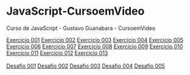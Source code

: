 # JavaScript-CursoemVideo
 Curso de JavaScript - Gustavo Guanabara - CursoemVideo

<a href="https://arielmlima.github.io/JAVASCRIPT/aula04/ex001.html">Exercicio 001</a>
<a href="https://arielmlima.github.io/JAVASCRIPT/aula06/ex002.html">Exercicio 002</a>
<a href="https://arielmlima.github.io/JAVASCRIPT/aula06/ex003.html">Exercicio 003</a>
<a href="https://arielmlima.github.io/JAVASCRIPT/aula06/ex004.html">Exercicio 004</a>
<a href="https://arielmlima.github.io/JAVASCRIPT/aula09/ex005.html">Exercicio 005</a>
<a href="https://arielmlima.github.io/JAVASCRIPT/aula10/ex006.html">Exercicio 006</a>
<a href="https://arielmlima.github.io/JAVASCRIPT/aula10/ex007.html">Exercicio 007</a>
<a href="https://arielmlima.github.io/JAVASCRIPT/aula10/ex008.html">Exercicio 008</a>
<a href="https://arielmlima.github.io/JAVASCRIPT/aula11/ex011.html">Exercicio 009</a>
<a href="https://arielmlima.github.io/JAVASCRIPT/aula11/ex012.html">Exercicio 010</a>
<a href="https://arielmlima.github.io/JAVASCRIPT/aula12/ex013.txt">Exercicio 011</a>
<a href="https://arielmlima.github.io/JAVASCRIPT/aula13/ex016.txt">Exercicio 012</a>
<a href="https://arielmlima.github.io/JAVASCRIPT/aula13/ex017.txt">Exercicio 013</a>
<br><br>
<a href="https://arielmlima.github.io/JAVASCRIPT/exercicios/exe001/modelo.html">Desafio 001</a>
<a href="https://arielmlima.github.io/JAVASCRIPT/exercicios/exe002/main.html">Desafio 002</a>
<a href="https://arielmlima.github.io/JAVASCRIPT/exercicios/exe003/main.html">Desafio 003</a>
<a href="https://arielmlima.github.io/JAVASCRIPT/exercicios/exe004/main.html">Desafio 004</a>
<a href="https://arielmlima.github.io/JAVASCRIPT/exercicios/exe005/main.html">Desafio 005</a>